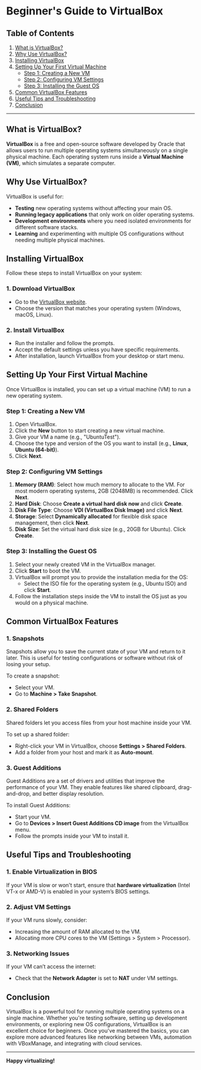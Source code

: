 # Beginner's Guide to VirtualBox

## Table of Contents
1. [What is VirtualBox?](#what-is-virtualbox)
2. [Why Use VirtualBox?](#why-use-virtualbox)
3. [Installing VirtualBox](#installing-virtualbox)
4. [Setting Up Your First Virtual Machine](#setting-up-your-first-virtual-machine)
   - [Step 1: Creating a New VM](#step-1-creating-a-new-vm)
   - [Step 2: Configuring VM Settings](#step-2-configuring-vm-settings)
   - [Step 3: Installing the Guest OS](#step-3-installing-the-guest-os)
5. [Common VirtualBox Features](#common-virtualbox-features)
6. [Useful Tips and Troubleshooting](#useful-tips-and-troubleshooting)
7. [Conclusion](#conclusion)

---

## What is VirtualBox?

**VirtualBox** is a free and open-source software developed by Oracle that allows users to run multiple operating systems simultaneously on a single physical machine. Each operating system runs inside a **Virtual Machine (VM)**, which simulates a separate computer.

## Why Use VirtualBox?

VirtualBox is useful for:
- **Testing** new operating systems without affecting your main OS.
- **Running legacy applications** that only work on older operating systems.
- **Development environments** where you need isolated environments for different software stacks.
- **Learning** and experimenting with multiple OS configurations without needing multiple physical machines.

## Installing VirtualBox

Follow these steps to install VirtualBox on your system:

### 1. Download VirtualBox
   - Go to the [VirtualBox website](https://www.virtualbox.org/).
   - Choose the version that matches your operating system (Windows, macOS, Linux).

### 2. Install VirtualBox
   - Run the installer and follow the prompts.
   - Accept the default settings unless you have specific requirements.
   - After installation, launch VirtualBox from your desktop or start menu.

## Setting Up Your First Virtual Machine

Once VirtualBox is installed, you can set up a virtual machine (VM) to run a new operating system.

### Step 1: Creating a New VM

1. Open VirtualBox.
2. Click the **New** button to start creating a new virtual machine.
3. Give your VM a name (e.g., "UbuntuTest").
4. Choose the type and version of the OS you want to install (e.g., **Linux**, **Ubuntu (64-bit)**).
5. Click **Next**.

### Step 2: Configuring VM Settings

1. **Memory (RAM)**: Select how much memory to allocate to the VM. For most modern operating systems, 2GB (2048MB) is recommended. Click **Next**.
2. **Hard Disk**: Choose **Create a virtual hard disk now** and click **Create**.
3. **Disk File Type**: Choose **VDI (VirtualBox Disk Image)** and click **Next**.
4. **Storage**: Select **Dynamically allocated** for flexible disk space management, then click **Next**.
5. **Disk Size**: Set the virtual hard disk size (e.g., 20GB for Ubuntu). Click **Create**.

### Step 3: Installing the Guest OS

1. Select your newly created VM in the VirtualBox manager.
2. Click **Start** to boot the VM.
3. VirtualBox will prompt you to provide the installation media for the OS:
   - Select the ISO file for the operating system (e.g., Ubuntu ISO) and click **Start**.
4. Follow the installation steps inside the VM to install the OS just as you would on a physical machine.

## Common VirtualBox Features

### 1. **Snapshots**
   Snapshots allow you to save the current state of your VM and return to it later. This is useful for testing configurations or software without risk of losing your setup.

   To create a snapshot:
   - Select your VM.
   - Go to **Machine > Take Snapshot**.

### 2. **Shared Folders**
   Shared folders let you access files from your host machine inside your VM.

   To set up a shared folder:
   - Right-click your VM in VirtualBox, choose **Settings > Shared Folders**.
   - Add a folder from your host and mark it as **Auto-mount**.

### 3. **Guest Additions**
   Guest Additions are a set of drivers and utilities that improve the performance of your VM. They enable features like shared clipboard, drag-and-drop, and better display resolution.

   To install Guest Additions:
   - Start your VM.
   - Go to **Devices > Insert Guest Additions CD image** from the VirtualBox menu.
   - Follow the prompts inside your VM to install it.

## Useful Tips and Troubleshooting

### 1. **Enable Virtualization in BIOS**
   If your VM is slow or won't start, ensure that **hardware virtualization** (Intel VT-x or AMD-V) is enabled in your system’s BIOS settings.

### 2. **Adjust VM Settings**
   If your VM runs slowly, consider:
   - Increasing the amount of RAM allocated to the VM.
   - Allocating more CPU cores to the VM (Settings > System > Processor).

### 3. **Networking Issues**
   If your VM can’t access the internet:
   - Check that the **Network Adapter** is set to **NAT** under VM settings.

## Conclusion

VirtualBox is a powerful tool for running multiple operating systems on a single machine. Whether you're testing software, setting up development environments, or exploring new OS configurations, VirtualBox is an excellent choice for beginners. Once you've mastered the basics, you can explore more advanced features like networking between VMs, automation with VBoxManage, and integrating with cloud services.

---

**Happy virtualizing!**

